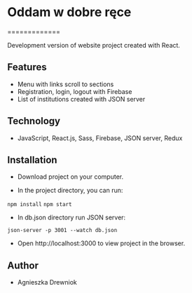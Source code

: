 # Oddam w dobre ręce
=============

Development version of website project created with React. 

## Features

* Menu with links scroll to sections 
* Registration, login, logout with Firebase
* List of institutions created with JSON server

## Technology

* JavaScript, React.js, Sass, Firebase, JSON server, Redux

## Installation

* Download project on your computer.

* In the project directory, you can run:

`npm install`
`npm start`

* In db.json directory run JSON server:

`json-server -p 3001 --watch db.json`

* Open http://localhost:3000 to view project in the browser.

## Author

* Agnieszka Drewniok

